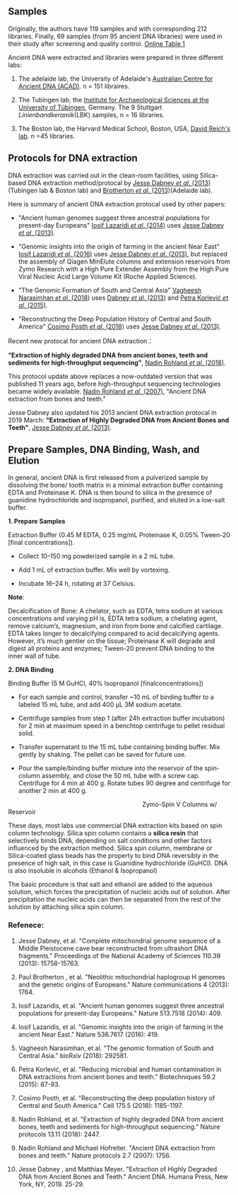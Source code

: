 ##  Samples

Originally, the authors have 119 samples and with corresponding 212 libraries. Finally, 69 samples (from 95 ancient DNA libraries) were used in their study after screening and quality control. [Online Table 1](OnlineTable1)

Ancient DNA were extracted and libraries were prepared in three different labs: 

1. The adelaide lab, the University of Adelaide's [Australian Centre for Ancient DNA (ACAD)](https://www.adelaide.edu.au/acad/about/). n = 151 libraires.

2. The Tubingen lab, the [Institute for Archaeological Sciences at the University of Tübingen](https://uni-tuebingen.de/en/faculties/faculty-of-science/departments/interfaculty-facilities/tza/tza/), Germany. The 9 Stuttgart *Linienbandkeramik*(LBK) samples, n = 16 libraries.

3. The Boston lab, the Harvard Medical School, Boston, USA, [David Reich's lab](https://reich.hms.harvard.edu/). n =45 libraries.

## Protocols for DNA extraction

DNA extraction was carried out in the clean-room facilities, using Silica-based DNA extraction method/protocal by [Jesse Dabney *et al*. (2013)](https://www.pnas.org/content/110/39/15758#sec-8)(Tubingen lab & Boston lab) and [Brotherton *et al*. (2013)](https://www.nature.com/articles/ncomms2656#s1)(Adelaide lab).

Here is summary of ancient DNA extraction protocal used by other papers:

- "Ancient human genomes suggest three ancestral populations for present-day Europeans" [Iosif Lazaridi *et al*. (2014)](https://www.nature.com/articles/nature13673) uses [Jesse Dabney *et al*. (2013)](https://www.pnas.org/content/110/39/15758#sec-8).

- "Genomic insights into the origin of farming in the ancient Near East" [Iosif Lazaridi *et al*. (2016)](https://www.nature.com/articles/nature19310) uses [Jesse Dabney *et al*. (2013)](https://www.pnas.org/content/110/39/15758#sec-8), but replaced the assembly of Qiagen MinElute columns and extension reservoirs from Zymo Research with a High Pure Extender Assembly from the High Pure Viral Nucleic Acid Large Volume Kit (Roche Applied Science).

- "The Genomic Formation of South and Central Asia" [Vagheesh Narasimhan *et al*. (2018)](https://www.biorxiv.org/content/10.1101/292581v1) uses [Dabney *et al*. (2013)](https://www.pnas.org/content/110/39/15758#sec-8) and [Petra Korlević *et al.* (2015)](https://www.ncbi.nlm.nih.gov/pubmed/26260087).

- "Reconstructing the Deep Population History of Central and South America" [Cosimo Posth   *et al*. (2018)](https://www.sciencedirect.com/science/article/pii/S0092867418313801) uses [Jesse Dabney *et al*. (2013)](https://www.pnas.org/content/110/39/15758#sec-8).


Recent new protocal for ancient DNA extraction： 

**“Extraction of highly degraded DNA from ancient bones, teeth and sediments for high-throughput sequencing”**, [Nadin Rohland *et al*. (2018)](https://www.nature.com/articles/s41596-018-0050-5).

This protocol update above replaces a now-outdated version that was published 11 years ago, before high-throughput sequencing technologies became widely available. [Nadin Rohland *et al*. (2007)](https://www.nature.com/articles/nprot.2007.247), "Ancient DNA extraction from bones and teeth."

Jesse Dabney also updated his 2013 ancient DNA extraction protocal in 2019 March: **"Extraction of Highly Degraded DNA from Ancient Bones and Teeth"**, [Jesse Dabney *et al*. (2013)](https://link.springer.com/protocol/10.1007/978-1-4939-9176-1_4).


## Prepare Samples, DNA Binding, Wash, and Elution

In general, ancient DNA is first released from a pulverized sample by dissolving the bone/ tooth matrix in a minimal extraction buffer containing EDTA and Proteinase K. DNA is then bound to silica in the presence of guanidine hydrochloride and isopropanol, purified, and eluted in a low-salt buffer.


**1. Prepare Samples**

 Extraction Buffer (0.45 M EDTA, 0.25 mg/mL Proteinase K, 0.05% Tween-20 [final concentrations]).
 
 - Collect 10–150 mg powderized sample in a 2 mL tube.
 
 - Add 1 mL of extraction buffer. Mix well by vortexing.
 
 - Incubate 16–24 h, rotating at 37 Celsius.
 
 **Note**: 
 
Decalcification of Bone: A chelator, such as EDTA, tetra sodium at various concentrations and varying pH is, EDTA tetra sodium, a chelating agent, remove calcium’s, magnesium, and iron from bone and calcified cartilage. EDTA takes longer to decalcifying compared to acid decalcifying agents. However, it’s much gentler on the tissue; Proteinase K will degrade and digest all proteins and enzymes; Tween-20 prevent DNA binding to the inner wall of tube.
 
**2. DNA Binding**

Binding Buffer (5 M GuHCl, 40% Isopropanol [finalconcentrations])


 - For each sample and control, transfer ~10 mL of binding buffer to a labeled 15 mL tube, and add 400 μL 3M sodium acetate.
 
 - Centrifuge samples from step 1 (after 24h extraction buffer incubation) for 2 min at maximum speed in a benchtop centrifuge to pellet residual solid.
 
 - Transfer supernatant to the 15 mL tube containing binding buffer. Mix gently by shaking. The pellet can be saved for future use.
 
 - Pour the sample/binding buffer mixture into the reservoir of the spin-column assembly, and close the 50 mL tube with a screw cap. Centrifuge for 4 min at 400 g. Rotate tubes 90 degree and centrifuge for another 2 min at 400 g.
 
 <img scr="Images/C1016-25-Zymo-Spin-V-with-reservoir.jpg" width=300, hight=100>
 Zymo-Spin V Columns w/ Reservoir
 
 

These days, most labs use commercial DNA extraction kits based on spin column technology. Silica spin column contains a **silica resin** that selectively binds DNA, depending on salt conditions and other factors influenced by the extraction method. Silica spin column, membrane or Silica-coated glass beads has the property to bind DNA reversibly in the presence of high salt, in this case is Guanidine hydrochloride (GuHCl). DNA is also insoluble in alcohols (Ethanol & Isopropanol) 


The basic procedure is that salt and ethanol are added to the aqueous solution, which forces the precipitation of nucleic acids out of solution. After precipitation the nucleic acids can then be separated from the rest of the solution by attaching silica spin column.

### Refenece: 

1. Jesse Dabney, et al. "Complete mitochondrial genome sequence of a Middle Pleistocene cave bear reconstructed from ultrashort DNA fragments." Proceedings of the National Academy of Sciences 110.39 (2013): 15758-15763.

2. Paul Brotherton , et al. "Neolithic mitochondrial haplogroup H genomes and the genetic origins of Europeans." Nature communications 4 (2013): 1764.

3. Iosif Lazaridis, et al. "Ancient human genomes suggest three ancestral populations for present-day Europeans." Nature 513.7518 (2014): 409.

4. Iosif Lazaridis, et al. "Genomic insights into the origin of farming in the ancient Near East." Nature 536.7617 (2016): 419.

5. Vagheesh Narasimhan, et al. "The genomic formation of South and Central Asia." bioRxiv (2018): 292581.

6. Petra Korlević, et al. "Reducing microbial and human contamination in DNA extractions from ancient bones and teeth." Biotechniques 59.2 (2015): 87-93.

7. Cosimo Posth, et al. "Reconstructing the deep population history of Central and South America." Cell 175.5 (2018): 1185-1197.

8. Nadin Rohland, et al. "Extraction of highly degraded DNA from ancient bones, teeth and sediments for high-throughput sequencing." Nature protocols 13.11 (2018): 2447.

9. Nadin Rohland and Michael Hofreiter. "Ancient DNA extraction from bones and teeth." Nature protocols 2.7 (2007): 1756.

10. Jesse Dabney , and Matthias Meyer. "Extraction of Highly Degraded DNA from Ancient Bones and Teeth." Ancient DNA. Humana Press, New York, NY, 2019. 25-29.
